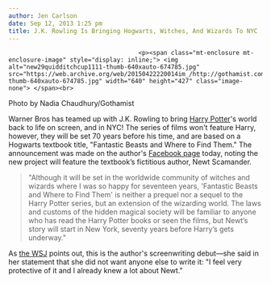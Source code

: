 ```yaml
---
author: Jen Carlson
date: Sep 12, 2013 1:25 pm
title: J.K. Rowling Is Bringing Hogwarts, Witches, And Wizards To NYC
---
```


	
										<p><span class="mt-enclosure mt-enclosure-image" style="display: inline;"> <img alt="new29quidditchcup1111-thumb-640xauto-674785.jpg" src="https://web.archive.org/web/20150422220014im_/http://gothamist.com/attachments/arts_jen/new29quidditchcup1111-thumb-640xauto-674785.jpg" width="640" height="427" class="image-none"> </span><br>
<span class="photo_caption">Photo by Nadia Chaudhury/Gothamist</span></p>

<p>Warner Bros has teamed up with J.K. Rowling to bring <a href="https://web.archive.org/web/20150422220014/http://gothamist.com/tags/harrypotter">Harry Potter</a>&apos;s world back to life on screen, and in NYC! The series of films won&apos;t feature Harry, however, they will be set 70 years before his time, and are based on a Hogwarts textbook title, &quot;Fantastic Beasts and Where to Find Them.&quot; The announcement was made on the author&apos;s <a href="https://web.archive.org/web/20150422220014/https://www.facebook.com/JKRowling/posts/441828229259132">Facebook page</a> today, noting the new project will feature the textbook&#x2019;s fictitious author, Newt Scamander.</p>

<blockquote>&quot;Although it will be set in the worldwide community of witches and wizards where I was so happy for seventeen years, &apos;Fantastic Beasts and Where to Find Them&apos; is neither a prequel nor a sequel to the Harry Potter series, but an extension of the wizarding world. The laws and customs of the hidden magical society will be familiar to anyone who has read the Harry Potter books or seen the films, but Newt&#x2019;s story will start in New York, seventy years before Harry&#x2019;s gets underway.&quot;</blockquote>

<p>As <a href="https://web.archive.org/web/20150422220014/http://blogs.wsj.com/speakeasy/2013/09/12/j-k-rowling-to-write-new-harry-potter-inspired-film-for-warner-bros/?mod=WSJ_hps_MIDDLENexttoWhatsNewsForth">the WSJ</a> points out, this is the author&apos;s screenwriting debut&#x2014;she said in her statement that she did not want anyone else to write it: &quot;I feel very protective of it and I already knew a lot about Newt.&quot;</p>					
										
									
				